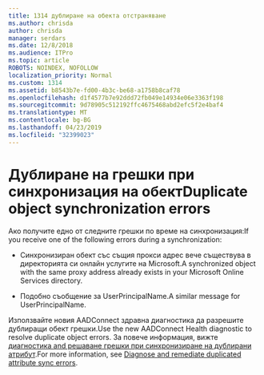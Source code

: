 ```yaml
---
title: 1314 дублиране на обекта отстраняване
ms.author: chrisda
author: chrisda
manager: serdars
ms.date: 12/8/2018
ms.audience: ITPro
ms.topic: article
ROBOTS: NOINDEX, NOFOLLOW
localization_priority: Normal
ms.custom: 1314
ms.assetid: b8543b7e-fd00-4b3c-be68-a1758b8caf78
ms.openlocfilehash: d1f4577b7e92ddd72fb049e14934e06e3363f198
ms.sourcegitcommit: 9d78905c512192ffc4675468abd2efc5f2e4baf4
ms.translationtype: MT
ms.contentlocale: bg-BG
ms.lasthandoff: 04/23/2019
ms.locfileid: "32399023"
---
```

# <a name="duplicate-object-synchronization-errors"></a><span data-ttu-id="7413d-102">Дублиране на грешки при синхронизация на обект</span><span class="sxs-lookup"><span data-stu-id="7413d-102">Duplicate object synchronization errors</span></span>

<span data-ttu-id="7413d-103">Ако получите едно от следните грешки по време на синхронизация:</span><span class="sxs-lookup"><span data-stu-id="7413d-103">If you receive one of the following errors during a synchronization:</span></span>

- <span data-ttu-id="7413d-104">Синхронизиран обект със същия прокси адрес вече съществува в директорията си онлайн услугите на Microsoft.</span><span class="sxs-lookup"><span data-stu-id="7413d-104">A synchronized object with the same proxy address already exists in your Microsoft Online Services directory.</span></span>

- <span data-ttu-id="7413d-105">Подобно съобщение за UserPrincipalName.</span><span class="sxs-lookup"><span data-stu-id="7413d-105">A similar message for UserPrincipalName.</span></span>

<span data-ttu-id="7413d-106">Използвайте новия AADConnect здравна диагностика да разрешите дублиращи обект грешки.</span><span class="sxs-lookup"><span data-stu-id="7413d-106">Use the new AADConnect Health diagnostic to resolve duplicate object errors.</span></span> <span data-ttu-id="7413d-107">За повече информация, вижте [диагностика and решаване грешки при синхронизиране на дублирани атрибут](https://docs.microsoft.com/azure/active-directory/hybrid/how-to-connect-health-diagnose-sync-errors).</span><span class="sxs-lookup"><span data-stu-id="7413d-107">For more information, see [Diagnose and remediate duplicated attribute sync errors](https://docs.microsoft.com/azure/active-directory/hybrid/how-to-connect-health-diagnose-sync-errors).</span></span>
